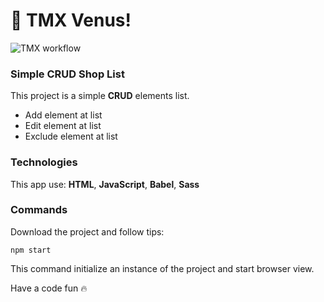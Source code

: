 # 🚀 TMX Venus!

![TMX workflow](https://img.shields.io/github/v/release/tjmelo/tmx-venus.svg)

### Simple CRUD Shop List 

This project is a simple __CRUD__ elements list. 

- Add element at list
- Edit element at list
- Exclude element at list

### Technologies

This app use: **HTML**, **JavaScript**, **Babel**, **Sass**

### Commands

Download the project and follow tips:

```npm start``` 

This command initialize an instance of the project and start browser view.

Have a code fun  :fire: